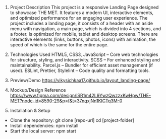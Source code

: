 1.  Project Description
This project is a responsive Landing Page designed to showcase THE MET. It features a modern UI, interactive elements, and optimized performance for an engaging user experience. The project includes a landing page, it consists of a header with an aside menu with navigation, a main page, which is divided into 4 sections, and a footer. Is optimized for mobile, tablet and desktop screens. There are interactive elements (links, buttons, photos, icons) with animation, the speed of which is the same for the entire page.

2. Technologies Used
HTML5, CSS3, JavaScript – Core web technologies for structure, styling, and interactivity.
SCSS – For enhanced styling and maintainability.
Parcel.js – Bundler for efficient asset management (if used).
ESLint, Prettier, Stylelint – Code quality and formatting tools.

3. Preview/Demo
https://vikysichkaa17.github.io/layout_landing-page/

4. Mockup/Design Reference
https://www.figma.com/design/lSR1m42L9YwzQwzzxKwHpw/THE-MET?node-id=8590-29&p=f&t=37nqxjNn1KICTq3M-0

5. Installation & Setup
  - Clone the repository:
      git clone [repo-url]
      cd [project-folder]
  - Install dependencies:
      npm install
  - Start the local server:
      npm start
